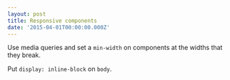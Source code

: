 ```yaml
---
layout: post
title: Responsive components
date: '2015-04-01T00:00:00.000Z'
---
```


Use media queries and set a `min-width` on components at the widths that they break.

Put `display: inline-block` on `body`. 
